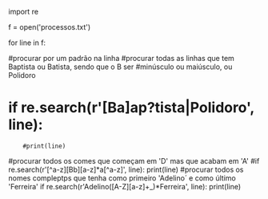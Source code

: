 import re

f = open('processos.txt')

for line in f:


#procurar por um padrão na linha
#procurar todas as linhas que tem Baptista ou Batista, sendo que o B ser
#minúsculo ou maiúsculo, ou Polidoro
   # if re.search(r'[Ba]ap?tista|Polidoro', line):
        #print(line)
#procurar todos os comes que começam em 'D' mas que acabam em 'A'
    #if re.search(r'[^a-z][Bb][a-z]*a[^a-z]', line):
        print(line)
#procurar todos os nomes compleptps que tenha como primeiro 'Adelino´ e como último 'Ferreira'
    if re.search(r'Adelino([A-Z][a-z]+_)*Ferreira', line):
        print(line)
